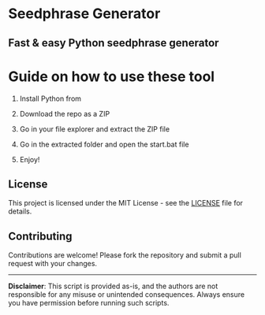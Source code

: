 # Seedphrase Generator          
            
## Fast & easy Python seedphrase generator             
                   
# Guide on how to use these tool                 
                
1. Install Python from             
      
2. Download the repo as a ZIP             
        
3. Go in your file explorer and extract the ZIP file       
               
4. Go in the extracted folder and open the start.bat file         
                
5. Enjoy!              
                   
## License                 
         
This project is licensed under the MIT License - see the [LICENSE](LICENSE) file for details.                     
       
## Contributing       
           
Contributions are welcome! Please fork the repository and submit a pull request with your changes.              
           
---          
             
**Disclaimer**: This script is provided as-is, and the authors are not responsible for any misuse or unintended consequences. Always ensure you have permission before running such scripts.              